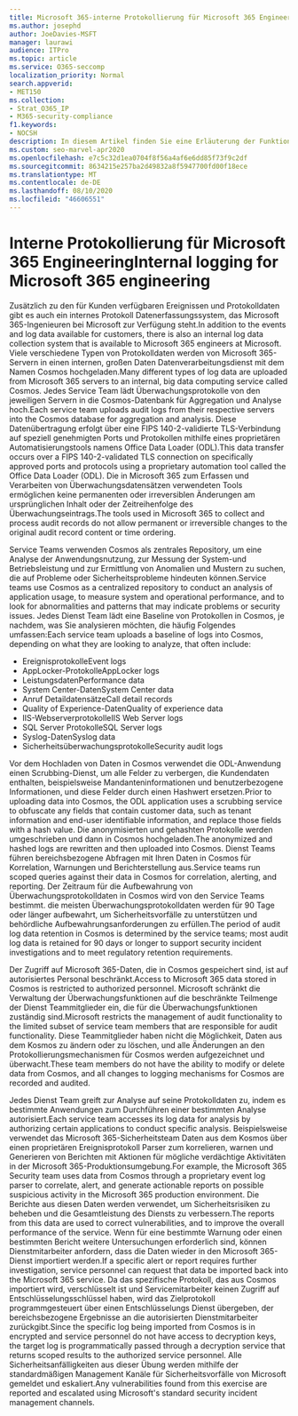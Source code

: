 ```yaml
---
title: Microsoft 365-interne Protokollierung für Microsoft 365 Engineering
ms.author: josephd
author: JoeDavies-MSFT
manager: laurawi
audience: ITPro
ms.topic: article
ms.service: O365-seccomp
localization_priority: Normal
search.appverid:
- MET150
ms.collection:
- Strat_O365_IP
- M365-security-compliance
f1.keywords:
- NOCSH
description: In diesem Artikel finden Sie eine Erläuterung der Funktionsweise der internen Protokollierung für Microsoft 365-Entwicklungsteams.
ms.custom: seo-marvel-apr2020
ms.openlocfilehash: e7c5c32d1ea0704f8f56a4af6e6dd85f73f9c2df
ms.sourcegitcommit: 8634215e257ba2d49832a8f5947700fd00f18ece
ms.translationtype: MT
ms.contentlocale: de-DE
ms.lasthandoff: 08/10/2020
ms.locfileid: "46606551"
---
```

# <a name="internal-logging-for-microsoft-365-engineering"></a><span data-ttu-id="216b3-103">Interne Protokollierung für Microsoft 365 Engineering</span><span class="sxs-lookup"><span data-stu-id="216b3-103">Internal logging for Microsoft 365 engineering</span></span>

<span data-ttu-id="216b3-104">Zusätzlich zu den für Kunden verfügbaren Ereignissen und Protokolldaten gibt es auch ein internes Protokoll Datenerfassungssystem, das Microsoft 365-Ingenieuren bei Microsoft zur Verfügung steht.</span><span class="sxs-lookup"><span data-stu-id="216b3-104">In addition to the events and log data available for customers, there is also an internal log data collection system that is available to Microsoft 365 engineers at Microsoft.</span></span> <span data-ttu-id="216b3-105">Viele verschiedene Typen von Protokolldaten werden von Microsoft 365-Servern in einen internen, großen Daten Datenverarbeitungsdienst mit dem Namen Cosmos hochgeladen.</span><span class="sxs-lookup"><span data-stu-id="216b3-105">Many different types of log data are uploaded from Microsoft 365 servers to an internal, big data computing service called Cosmos.</span></span> <span data-ttu-id="216b3-106">Jedes Service Team lädt Überwachungsprotokolle von den jeweiligen Servern in die Cosmos-Datenbank für Aggregation und Analyse hoch.</span><span class="sxs-lookup"><span data-stu-id="216b3-106">Each service team uploads audit logs from their respective servers into the Cosmos database for aggregation and analysis.</span></span> <span data-ttu-id="216b3-107">Diese Datenübertragung erfolgt über eine FIPS 140-2-validierte TLS-Verbindung auf speziell genehmigten Ports und Protokollen mithilfe eines proprietären Automatisierungstools namens Office Data Loader (ODL).</span><span class="sxs-lookup"><span data-stu-id="216b3-107">This data transfer occurs over a FIPS 140-2-validated TLS connection on specifically approved ports and protocols using a proprietary automation tool called the Office Data Loader (ODL).</span></span> <span data-ttu-id="216b3-108">Die in Microsoft 365 zum Erfassen und Verarbeiten von Überwachungsdatensätzen verwendeten Tools ermöglichen keine permanenten oder irreversiblen Änderungen am ursprünglichen Inhalt oder der Zeitreihenfolge des Überwachungseintrags.</span><span class="sxs-lookup"><span data-stu-id="216b3-108">The tools used in Microsoft 365 to collect and process audit records do not allow permanent or irreversible changes to the original audit record content or time ordering.</span></span>

<span data-ttu-id="216b3-109">Service Teams verwenden Cosmos als zentrales Repository, um eine Analyse der Anwendungsnutzung, zur Messung der System-und Betriebsleistung und zur Ermittlung von Anomalien und Mustern zu suchen, die auf Probleme oder Sicherheitsprobleme hindeuten können.</span><span class="sxs-lookup"><span data-stu-id="216b3-109">Service teams use Cosmos as a centralized repository to conduct an analysis of application usage, to measure system and operational performance, and to look for abnormalities and patterns that may indicate problems or security issues.</span></span> <span data-ttu-id="216b3-110">Jedes Dienst Team lädt eine Baseline von Protokollen in Cosmos, je nachdem, was Sie analysieren möchten, die häufig Folgendes umfassen:</span><span class="sxs-lookup"><span data-stu-id="216b3-110">Each service team uploads a baseline of logs into Cosmos, depending on what they are looking to analyze, that often include:</span></span>

- <span data-ttu-id="216b3-111">Ereignisprotokolle</span><span class="sxs-lookup"><span data-stu-id="216b3-111">Event logs</span></span>
- <span data-ttu-id="216b3-112">AppLocker-Protokolle</span><span class="sxs-lookup"><span data-stu-id="216b3-112">AppLocker logs</span></span>
- <span data-ttu-id="216b3-113">Leistungsdaten</span><span class="sxs-lookup"><span data-stu-id="216b3-113">Performance data</span></span>
- <span data-ttu-id="216b3-114">System Center-Daten</span><span class="sxs-lookup"><span data-stu-id="216b3-114">System Center data</span></span>
- <span data-ttu-id="216b3-115">Anruf Detaildatensätze</span><span class="sxs-lookup"><span data-stu-id="216b3-115">Call detail records</span></span>
- <span data-ttu-id="216b3-116">Quality of Experience-Daten</span><span class="sxs-lookup"><span data-stu-id="216b3-116">Quality of experience data</span></span>
- <span data-ttu-id="216b3-117">IIS-Webserverprotokolle</span><span class="sxs-lookup"><span data-stu-id="216b3-117">IIS Web Server logs</span></span>
- <span data-ttu-id="216b3-118">SQL Server Protokolle</span><span class="sxs-lookup"><span data-stu-id="216b3-118">SQL Server logs</span></span>
- <span data-ttu-id="216b3-119">Syslog-Daten</span><span class="sxs-lookup"><span data-stu-id="216b3-119">Syslog data</span></span>
- <span data-ttu-id="216b3-120">Sicherheitsüberwachungsprotokolle</span><span class="sxs-lookup"><span data-stu-id="216b3-120">Security audit logs</span></span>

<span data-ttu-id="216b3-121">Vor dem Hochladen von Daten in Cosmos verwendet die ODL-Anwendung einen Scrubbing-Dienst, um alle Felder zu verbergen, die Kundendaten enthalten, beispielsweise Mandanteninformationen und benutzerbezogene Informationen, und diese Felder durch einen Hashwert ersetzen.</span><span class="sxs-lookup"><span data-stu-id="216b3-121">Prior to uploading data into Cosmos, the ODL application uses a scrubbing service to obfuscate any fields that contain customer data, such as tenant information and end-user identifiable information, and replace those fields with a hash value.</span></span> <span data-ttu-id="216b3-122">Die anonymisierten und gehashten Protokolle werden umgeschrieben und dann in Cosmos hochgeladen.</span><span class="sxs-lookup"><span data-stu-id="216b3-122">The anonymized and hashed logs are rewritten and then uploaded into Cosmos.</span></span> <span data-ttu-id="216b3-123">Dienst Teams führen bereichsbezogene Abfragen mit Ihren Daten in Cosmos für Korrelation, Warnungen und Berichterstellung aus.</span><span class="sxs-lookup"><span data-stu-id="216b3-123">Service teams run scoped queries against their data in Cosmos for correlation, alerting, and reporting.</span></span> <span data-ttu-id="216b3-124">Der Zeitraum für die Aufbewahrung von Überwachungsprotokolldaten in Cosmos wird von den Service Teams bestimmt. die meisten Überwachungsprotokolldaten werden für 90 Tage oder länger aufbewahrt, um Sicherheitsvorfälle zu unterstützen und behördliche Aufbewahrungsanforderungen zu erfüllen.</span><span class="sxs-lookup"><span data-stu-id="216b3-124">The period of audit log data retention in Cosmos is determined by the service teams; most audit log data is retained for 90 days or longer to support security incident investigations and to meet regulatory retention requirements.</span></span>

<span data-ttu-id="216b3-125">Der Zugriff auf Microsoft 365-Daten, die in Cosmos gespeichert sind, ist auf autorisiertes Personal beschränkt.</span><span class="sxs-lookup"><span data-stu-id="216b3-125">Access to Microsoft 365 data stored in Cosmos is restricted to authorized personnel.</span></span> <span data-ttu-id="216b3-126">Microsoft schränkt die Verwaltung der Überwachungsfunktionen auf die beschränkte Teilmenge der Dienst Teammitglieder ein, die für die Überwachungsfunktionen zuständig sind.</span><span class="sxs-lookup"><span data-stu-id="216b3-126">Microsoft restricts the management of audit functionality to the limited subset of service team members that are responsible for audit functionality.</span></span> <span data-ttu-id="216b3-127">Diese Teammitglieder haben nicht die Möglichkeit, Daten aus dem Kosmos zu ändern oder zu löschen, und alle Änderungen an den Protokollierungsmechanismen für Cosmos werden aufgezeichnet und überwacht.</span><span class="sxs-lookup"><span data-stu-id="216b3-127">These team members do not have the ability to modify or delete data from Cosmos, and all changes to logging mechanisms for Cosmos are recorded and audited.</span></span>

<span data-ttu-id="216b3-128">Jedes Dienst Team greift zur Analyse auf seine Protokolldaten zu, indem es bestimmte Anwendungen zum Durchführen einer bestimmten Analyse autorisiert.</span><span class="sxs-lookup"><span data-stu-id="216b3-128">Each service team accesses its log data for analysis by authorizing certain applications to conduct specific analysis.</span></span> <span data-ttu-id="216b3-129">Beispielsweise verwendet das Microsoft 365-Sicherheitsteam Daten aus dem Kosmos über einen proprietären Ereignisprotokoll Parser zum korrelieren, warnen und Generieren von Berichten mit Aktionen für mögliche verdächtige Aktivitäten in der Microsoft 365-Produktionsumgebung.</span><span class="sxs-lookup"><span data-stu-id="216b3-129">For example, the Microsoft 365 Security team uses data from Cosmos through a proprietary event log parser to correlate, alert, and generate actionable reports on possible suspicious activity in the Microsoft 365 production environment.</span></span> <span data-ttu-id="216b3-130">Die Berichte aus diesen Daten werden verwendet, um Sicherheitsrisiken zu beheben und die Gesamtleistung des Diensts zu verbessern.</span><span class="sxs-lookup"><span data-stu-id="216b3-130">The reports from this data are used to correct vulnerabilities, and to improve the overall performance of the service.</span></span> <span data-ttu-id="216b3-131">Wenn für eine bestimmte Warnung oder einen bestimmten Bericht weitere Untersuchungen erforderlich sind, können Dienstmitarbeiter anfordern, dass die Daten wieder in den Microsoft 365-Dienst importiert werden.</span><span class="sxs-lookup"><span data-stu-id="216b3-131">If a specific alert or report requires further investigation, service personnel can request that data be imported back into the Microsoft 365 service.</span></span> <span data-ttu-id="216b3-132">Da das spezifische Protokoll, das aus Cosmos importiert wird, verschlüsselt ist und Servicemitarbeiter keinen Zugriff auf Entschlüsselungsschlüssel haben, wird das Zielprotokoll programmgesteuert über einen Entschlüsselungs Dienst übergeben, der bereichsbezogene Ergebnisse an die autorisierten Dienstmitarbeiter zurückgibt.</span><span class="sxs-lookup"><span data-stu-id="216b3-132">Since the specific log being imported from Cosmos is in encrypted and service personnel do not have access to decryption keys, the target log is programmatically passed through a decryption service that returns scoped results to the authorized service personnel.</span></span> <span data-ttu-id="216b3-133">Alle Sicherheitsanfälligkeiten aus dieser Übung werden mithilfe der standardmäßigen Management Kanäle für Sicherheitsvorfälle von Microsoft gemeldet und eskaliert.</span><span class="sxs-lookup"><span data-stu-id="216b3-133">Any vulnerabilities found from this exercise are reported and escalated using Microsoft's standard security incident management channels.</span></span>
